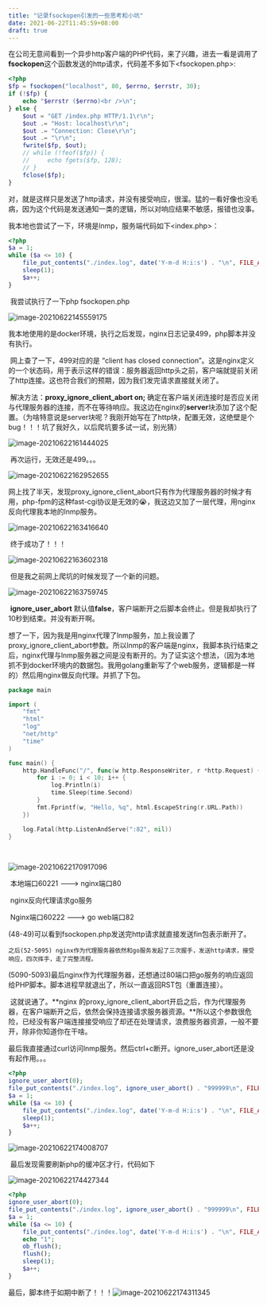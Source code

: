 ```yaml
---
title: "记录fsockopen引发的一些思考和小坑"
date: 2021-06-22T11:45:59+08:00
draft: true
---
```


​	在公司无意间看到一个异步http客户端的PHP代码，来了兴趣，进去一看是调用了**fsockopen**这个函数发送的http请求，代码差不多如下<fsockopen.php>:

```php
<?php
$fp = fsockopen("localhost", 80, $errno, $errstr, 30);
if (!$fp) {
    echo "$errstr ($errno)<br />\n";
} else {
    $out = "GET /index.php HTTP/1.1\r\n";
    $out .= "Host: localhost\r\n";
    $out .= "Connection: Close\r\n";
    $out .= "\r\n";
    fwrite($fp, $out);
    // while (!feof($fp)) {
    //     echo fgets($fp, 128);
    // }
    fclose($fp);
}
```

​	对，就是这样只是发送了http请求，并没有接受响应，很溜。猛的一看好像也没毛病，因为这个代码是发送通知一类的逻辑，所以对响应结果不敏感，报错也没事。

​	我本地也尝试了一下，环境是lnmp，服务端代码如下<index.php>：

```php
<?php
$a = 1;
while ($a <= 10) {
    file_put_contents("./index.log", date('Y-m-d H:i:s') . "\n", FILE_APPEND);
    sleep(1);
    $a++;
}
```

​	我尝试执行了一下php fsockopen.php

![image-20210622145559175](https://raw.githubusercontent.com/jeffmingup/image/master/img/image-20210622145559175.png)

​	我本地使用的是docker环境，执行之后发现，nginx日志记录499，php脚本并没有执行。

​	网上查了一下，499对应的是 “client has closed connection”。这是nginx定义的一个状态码，用于表示这样的错误：服务器返回http头之前，客户端就提前关闭了http连接。这也符合我们的预期，因为我们发完请求直接就关闭了。

​	解决方法：**proxy_ignore_client_abort  on;** 确定在客户端关闭连接时是否应关闭与代理服务器的连接，而不在等待响应。我这边在nginx的**server**块添加了这个配置。（为啥特意说是server块呢？我刚开始写在了http块，配置无效，这绝壁是个bug！！！坑了我好久，以后爬坑要多试一试，别光猜）

![image-20210622161444025](https://raw.githubusercontent.com/jeffmingup/image/master/img/image-20210622161444025.png)

​	再次运行，无效还是499。。。

![image-20210622162952655](https://raw.githubusercontent.com/jeffmingup/image/master/img/image-20210622162952655.png)

​	网上找了半天，发现proxy_ignore_client_abort只有作为代理服务器的时候才有用，php-fpm的这种fast-cgi协议是无效的😭，我这边又加了一层代理，用nginx反向代理我本地的lnmp服务。

![image-20210622163416640](https://raw.githubusercontent.com/jeffmingup/image/master/img/image-20210622163416640.png)

​	终于成功了！！！

![image-20210622163602318](https://raw.githubusercontent.com/jeffmingup/image/master/img/image-20210622163602318.png)

​	但是我之前网上爬坑的时候发现了一个新的问题。

![image-20210622163759745](https://raw.githubusercontent.com/jeffmingup/image/master/img/image-20210622163759745.png)

​	**ignore_user_abort** 默认值**false**，客户端断开之后脚本会终止。但是我却执行了10秒到结束。并没有断开啊。

​	想了一下，因为我是用nginx代理了lnmp服务，加上我设置了proxy_ignore_client_abort参数。所以lnmp的客户端是nginx，我脚本执行结束之后，nginx代理与lnmp服务器之间是没有断开的。为了证实这个想法，（因为本地抓不到docker环境内的数据包。我用golang重新写了个web服务，逻辑都是一样的）然后用nginx做反向代理。并抓了下包。

```go
package main

import (
	"fmt"
	"html"
	"log"
	"net/http"
	"time"
)

func main() {
	http.HandleFunc("/", func(w http.ResponseWriter, r *http.Request) {
		for i := 0; i < 10; i++ {
			log.Println(i)
			time.Sleep(time.Second)
		}
		fmt.Fprintf(w, "Hello, %q", html.EscapeString(r.URL.Path))
	})

	log.Fatal(http.ListenAndServe(":82", nil))
}
```

​	

![image-20210622170917096](https://raw.githubusercontent.com/jeffmingup/image/master/img/image-20210622170917096.png)

​	本地端口60221  --->  nginx端口80

​	nginx反向代理请求go服务

​	Nginx端口60222 ---> go web端口82

​	(48-49)可以看到fsockopen.php发送完http请求就直接发送fin包表示断开了。

 	之后(52-5095) nginx作为代理服务器依然和go服务发起了三次握手，发送http请求，接受响应，四次挥手，走了完整流程。

​	(5090-5093)最后nginx作为代理服务器，还想通过80端口把go服务的响应返回给PHP脚本。脚本进程早就退出了，所以一直返回RST包（重置连接）。

​	这就说通了。**nginx 的proxy_ignore_client_abort开启之后，作为代理服务器，在客户端断开之后，依然会保持连接请求服务器资源。**所以这个参数很危险，已经没有客户端连接接受响应了却还在处理请求，浪费服务器资源，一般不要开，除非你知道你在干啥。

​	最后我直接通过curl访问lnmp服务。然后ctrl+c断开。ignore_user_abort还是没有起作用。。。

```php
<?php
ignore_user_abort(0);
file_put_contents("./index.log", ignore_user_abort() . "999999\n", FILE_APPEND);
$a = 1;
while ($a <= 10) {
    file_put_contents("./index.log", date('Y-m-d H:i:s') . "\n", FILE_APPEND);
    sleep(1);
    $a++;
}
```

![image-20210622174008707](https://raw.githubusercontent.com/jeffmingup/image/master/img/image-20210622174008707.png)

​	最后发现需要刷新php的缓冲区才行，代码如下

![image-20210622174427344](https://raw.githubusercontent.com/jeffmingup/image/master/img/image-20210622174427344.png)

```php
<?php
ignore_user_abort(0);
file_put_contents("./index.log", ignore_user_abort() . "999999\n", FILE_APPEND);
$a = 1;
while ($a <= 10) {
    file_put_contents("./index.log", date('Y-m-d H:i:s') . "\n", FILE_APPEND);
    echo "1";
    ob_flush();
    flush();
    sleep(1);
    $a++;
}
```

最后，脚本终于如期中断了！！！![image-20210622174311345](https://raw.githubusercontent.com/jeffmingup/image/master/img/image-20210622174311345.png)
